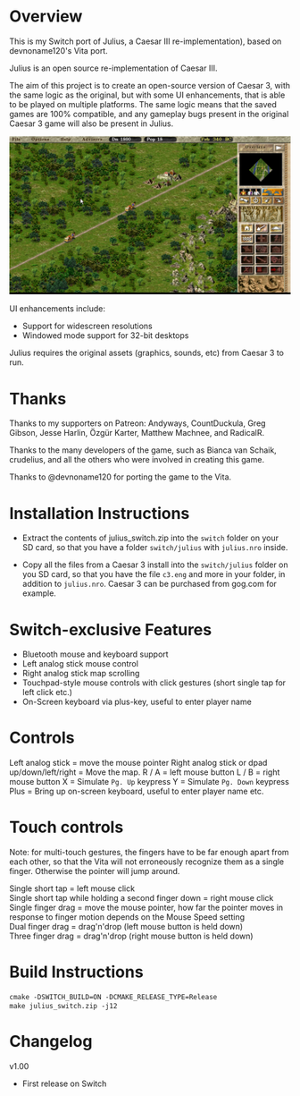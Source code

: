 Overview
=====
This is my Switch port of Julius, a Caesar III re-implementation), based on devnoname120's Vita port.

Julius is an open source re-implementation of Caesar III.

The aim of this project is to create an open-source version of Caesar 3, with the same logic as the original, but with some UI enhancements, that is able to be played on multiple platforms. The same logic means that the saved games are 100% compatible, and any gameplay bugs present in the original Caesar 3 game will also be present in Julius.

![](screenshots/julius_shot_1.jpg)

UI enhancements include:
- Support for widescreen resolutions
- Windowed mode support for 32-bit desktops

Julius requires the original assets (graphics, sounds, etc) from Caesar 3 to run.

Thanks
======
Thanks to my supporters on Patreon: Andyways, CountDuckula, Greg Gibson, Jesse Harlin, Özgür Karter, Matthew Machnee, and RadicalR.

Thanks to the many developers of the game, such as Bianca van Schaik, crudelius, and all the others who were involved in creating this game.

Thanks to @devnoname120 for porting the game to the Vita.

Installation Instructions
=====
- Extract the contents of julius_switch.zip into the `switch` folder on your SD card, so that you have a folder `switch/julius` with `julius.nro` inside.

- Copy all the files from a Caesar 3 install into the `switch/julius` folder on you SD card, so that you have the file `c3.eng` and more in your folder, in addition to `julius.nro`. Caesar 3 can be purchased from gog.com for example.

Switch-exclusive Features
=====
- Bluetooth mouse and keyboard support
- Left analog stick mouse control
- Right analog stick map scrolling
- Touchpad-style mouse controls with click gestures (short single tap for left click etc.)
- On-Screen keyboard via plus-key, useful to enter player name

Controls
=====
Left analog stick = move the mouse pointer
Right analog stick or dpad up/down/left/right = Move the map.
R / A = left mouse button
L / B = right mouse button
X = Simulate `Pg. Up` keypress
Y = Simulate `Pg. Down` keypress
Plus = Bring up on-screen keyboard, useful to enter player name etc.

Touch controls
======
Note: for multi-touch gestures, the fingers have to be far enough apart from each other, so that the Vita will not erroneously recognize them as a single finger. Otherwise the pointer will jump around. 

Single short tap = left mouse click  
Single short tap while holding a second finger down = right mouse click  
Single finger drag = move the mouse pointer, how far the pointer moves in response to finger motion depends on the Mouse Speed setting  
Dual finger drag = drag'n'drop (left mouse button is held down)  
Three finger drag = drag'n'drop (right mouse button is held down)  

Build Instructions
=====
````
cmake -DSWITCH_BUILD=ON -DCMAKE_RELEASE_TYPE=Release
make julius_switch.zip -j12
````

Changelog
=====
v1.00

- First release on Switch